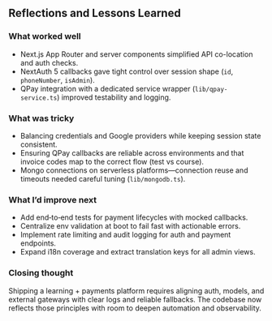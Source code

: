 ## Reflections and Lessons Learned

### What worked well
- Next.js App Router and server components simplified API co-location and auth checks.
- NextAuth 5 callbacks gave tight control over session shape (`id`, `phoneNumber`, `isAdmin`).
- QPay integration with a dedicated service wrapper (`lib/qpay-service.ts`) improved testability and logging.

### What was tricky
- Balancing credentials and Google providers while keeping session state consistent.
- Ensuring QPay callbacks are reliable across environments and that invoice codes map to the correct flow (test vs course).
- Mongo connections on serverless platforms—connection reuse and timeouts needed careful tuning (`lib/mongodb.ts`).

### What I’d improve next
- Add end‑to‑end tests for payment lifecycles with mocked callbacks.
- Centralize env validation at boot to fail fast with actionable errors.
- Implement rate limiting and audit logging for auth and payment endpoints.
- Expand i18n coverage and extract translation keys for all admin views.

### Closing thought
Shipping a learning + payments platform requires aligning auth, models, and external gateways with clear logs and reliable fallbacks. The codebase now reflects those principles with room to deepen automation and observability.


